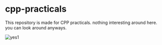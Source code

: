 # cpp-practicals
This repository is made for CPP practicals. nothing interesting around here. you can look around anyways.

![yes1](https://i.imgur.com/kkekgzp.png)